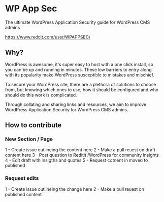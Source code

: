 # WP App Sec

The ultimate WordPress Application Security guide for WordPress CMS admins

https://www.reddit.com/user/WPAPPSEC/

## Why?

WordPress is awesome, it's super easy to host with a one click install, so you can be up and running in minutes. These low barriers to entry along with its popularity make WordPress susceptible to mistakes and mischief.

To secure your WordPress site, there are a plethora of solutions to choose from, but knowing which ones to use, how it should be configured and who should do this work is complicated.

Through collating and sharing links and resources, we aim to improve WordPress Application Security for WordPress CMS admins.

## How to contribute

### New Section / Page 
1 - Create issue outlineing the content here 
2 - Make a pull reuest on draft content here 
3 - Post question to Reditit /WordPress for community insights
4 - Edit draft with insigths and quotes
5 - Request cotnent in moved to published 

### Request edits 
1 - Create issue outlineing the change here 
2 - Make a pull reuest on published content



